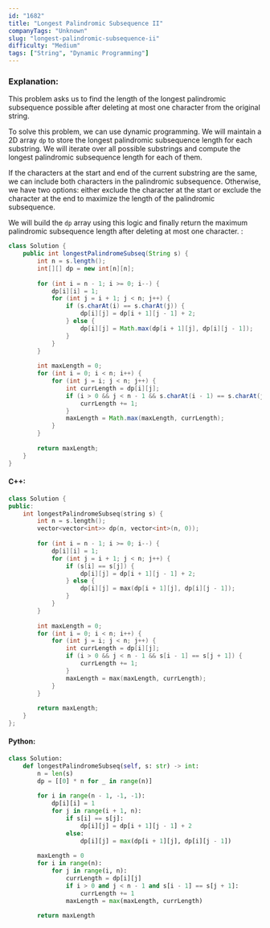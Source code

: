 ```yaml
---
id: "1682"
title: "Longest Palindromic Subsequence II"
companyTags: "Unknown"
slug: "longest-palindromic-subsequence-ii"
difficulty: "Medium"
tags: ["String", "Dynamic Programming"]
---
```


### Explanation:
This problem asks us to find the length of the longest palindromic subsequence possible after deleting at most one character from the original string.

To solve this problem, we can use dynamic programming. We will maintain a 2D array `dp` to store the longest palindromic subsequence length for each substring. We will iterate over all possible substrings and compute the longest palindromic subsequence length for each of them. 

If the characters at the start and end of the current substring are the same, we can include both characters in the palindromic subsequence. Otherwise, we have two options: either exclude the character at the start or exclude the character at the end to maximize the length of the palindromic subsequence.

We will build the `dp` array using this logic and finally return the maximum palindromic subsequence length after deleting at most one character.
:
```java
class Solution {
    public int longestPalindromeSubseq(String s) {
        int n = s.length();
        int[][] dp = new int[n][n];
        
        for (int i = n - 1; i >= 0; i--) {
            dp[i][i] = 1;
            for (int j = i + 1; j < n; j++) {
                if (s.charAt(i) == s.charAt(j)) {
                    dp[i][j] = dp[i + 1][j - 1] + 2;
                } else {
                    dp[i][j] = Math.max(dp[i + 1][j], dp[i][j - 1]);
                }
            }
        }
        
        int maxLength = 0;
        for (int i = 0; i < n; i++) {
            for (int j = i; j < n; j++) {
                int currLength = dp[i][j];
                if (i > 0 && j < n - 1 && s.charAt(i - 1) == s.charAt(j + 1)) {
                    currLength += 1;
                }
                maxLength = Math.max(maxLength, currLength);
            }
        }
        
        return maxLength;
    }
}
```

#### C++:
```cpp
class Solution {
public:
    int longestPalindromeSubseq(string s) {
        int n = s.length();
        vector<vector<int>> dp(n, vector<int>(n, 0));
        
        for (int i = n - 1; i >= 0; i--) {
            dp[i][i] = 1;
            for (int j = i + 1; j < n; j++) {
                if (s[i] == s[j]) {
                    dp[i][j] = dp[i + 1][j - 1] + 2;
                } else {
                    dp[i][j] = max(dp[i + 1][j], dp[i][j - 1]);
                }
            }
        }
        
        int maxLength = 0;
        for (int i = 0; i < n; i++) {
            for (int j = i; j < n; j++) {
                int currLength = dp[i][j];
                if (i > 0 && j < n - 1 && s[i - 1] == s[j + 1]) {
                    currLength += 1;
                }
                maxLength = max(maxLength, currLength);
            }
        }
        
        return maxLength;
    }
};
```

#### Python:
```python
class Solution:
    def longestPalindromeSubseq(self, s: str) -> int:
        n = len(s)
        dp = [[0] * n for _ in range(n)]
        
        for i in range(n - 1, -1, -1):
            dp[i][i] = 1
            for j in range(i + 1, n):
                if s[i] == s[j]:
                    dp[i][j] = dp[i + 1][j - 1] + 2
                else:
                    dp[i][j] = max(dp[i + 1][j], dp[i][j - 1])
        
        maxLength = 0
        for i in range(n):
            for j in range(i, n):
                currLength = dp[i][j]
                if i > 0 and j < n - 1 and s[i - 1] == s[j + 1]:
                    currLength += 1
                maxLength = max(maxLength, currLength)
        
        return maxLength
```